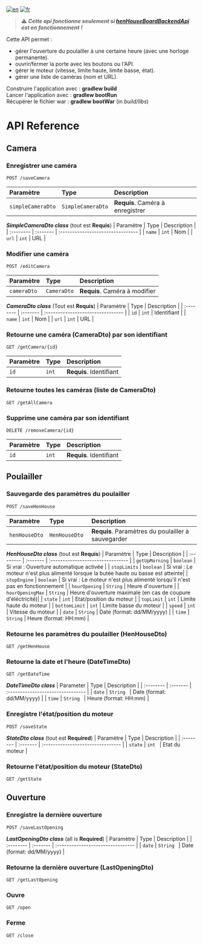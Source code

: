 [![en](https://img.shields.io/badge/lang-en-ab4b52.svg)](https://github.com/tlebigre/henHouseBackendApi/blob/main/README.md)
[![fr](https://img.shields.io/badge/lang-fr-318ce7.svg)](https://github.com/tlebigre/henHouseBackendApi/blob/main/README.fr.md)

> :warning: ***Cette api fonctionne seulement si [henHouseBoardBackendApi](https://github.com/tlebigre/henHouseBoardBackendApi) est en fonctionnement !***

Cette API permet :
* gérer l'ouverture du poulailler à une certaine heure (avec une horloge permanente).
* ouvrir/fermer la porte avec les boutons ou l'API.
* gérer le moteur (vitesse, limite haute, limite basse, état).
* gérer une liste de caméras (nom et URL).

Construire l'application avec : **gradlew build**  
Lancer l'application avec : **gradlew bootRun**  
Récupérer le fichier war : **gradlew bootWar** (in *build/libs*)

# API Reference
## Camera
### Enregistrer une caméra
```http
POST /saveCamera
```
| Paramètre | Type | Description |
| :-------- | :------- | :------------------------- |
|  `simpleCameraDto`  |  `SimpleCameraDto`  |  **Requis**. Caméra à enregistrer |

***SimpleCameraDto class*** (tout est **Requis**)
| Paramètre | Type | Description |
| :-------- | :------- | :-------------------------------- |
|  `name`  |  `int`  |  Nom |
|  `url`  |  `int`  |  URL |
### Modifier une caméra
```http
POST /editCamera
```
| Paramètre | Type | Description |
| :-------- | :------- | :-------------------------------- |
|  `cameraDto`  |  `CameraDto`  |  **Requis**. Caméra à modifier |

***CameraDto class*** (Tout est **Requis**)
| Paramètre | Type | Description |
| :-------- | :------- | :-------------------------------- |
|  `id`  |  `int`  |  Identifiant |
|  `name`  |  `int`  |  Nom |
|  `url`  |  `int`  |  URL |

### Retourne une caméra (CameraDto) par son identifiant
```http
GET /getCamera/{id}
```
| Paramètre | Type | Description |
| :-------- | :------- | :-------------------------------- |
|  `id`  |  `int`  |  **Requis**. Identifiant |

### Retourne toutes les caméras (liste de CameraDto)
```http
GET /getAllCamera
```
### Supprime une caméra par son identifiant
```http
DELETE /removeCamera/{id}
```
| Paramètre | Type | Description |
| :-------- | :------- | :------------------------- |
|  `id`  |  `int`  |  **Requis**. Identifiant|

## Poulailler
### Sauvegarde des paramètres du poulailler
```http
POST /saveHenHouse
```
| Paramètre | Type | Description |
| :-------- | :------- | :------------------------- |
|  `henHouseDto`  |  `HenHouseDto `  |  **Requis**. Paramètres du poulailler à sauvegarder |

***HenHouseDto class*** (tout est **Requis**)
| Paramètre | Type | Description |
| :-------- | :------- | :-------------------------------- |
|  `getUpMorning`  |  `boolean` | Si vrai : Ouverture automatique activée |
|  `stopLimits`  |  `boolean` | Si vrai : Le moteur n'est plus alimenté lorsque la butée haute ou basse est atteinte|
|  `stopEngine`  |  `boolean` | Si vrai : Le moteur n'est plus alimenté lorsqu'il n'est pas en fonctionnement |
|  `hourOpening`  |  `String` | Heure d'ouverture |
|  `hourOpeningMax`  |  `String` | Heure d'ouverture maximale (en cas de coupure d'éléctricité)|
|  `state`  |  `int` | Etat/position du moteur |
|  `topLimit`  |  `int` | Limite haute du moteur |
|  `bottomLimit`  |  `int` | Limite basse du moteur |
|  `speed`  |  `int` | Vitesse du moteur |
|  `date`  |  `String` | Date (format: dd/MM/yyyy) |
|  `time`  |  `String` | Heure (format: HH:mm) |

### Retourne les paramètres du poulailler (HenHouseDto)
```http
GET /getHenHouse
```

### Retourne la date et l'heure (DateTimeDto)
```http
GET /getDateTime
```
***DateTimeDto class***
| Parameter | Type | Description |
| :-------- | :------- | :-------------------------------- |
|  `date`  |  `String ` | Date (format: dd/MM/yyyy) |
|  `time`  |  `String ` | Heure (format: HH:mm) |

### Enregistre l'état/position du moteur
```http
POST /saveState
```
***StateDto class*** (tout est **Required**)
| Paramètre | Type | Description |
| :-------- | :------- | :-------------------------------- |
|  `state`  |  `int ` | Etat du moteur |

### Retourne l'état/position du moteur (StateDto)
```http
GET /getState
```
## Ouverture
### Enregistre la dernière ouverture
```http
POST /saveLastOpening
```
***LastOpeningDto class*** (all is **Required**)
| Paramètre | Type | Description |
| :-------- | :------- | :-------------------------------- |
|  `date`  |  `String ` | Date (format: dd/MM/yyyy) |

### Retourne la dernière ouverture (LastOpeningDto)
```http
GET /getLastOpening
```

### Ouvre
```http
GET /open
```

### Ferme
```http
GET /close
```

